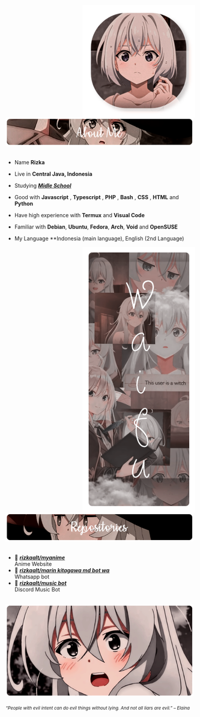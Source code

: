 <div>
<img src="./img/Profile-elaina.png" width="300" align="right" />
<br/>
<img src="./img/AboutMe-elaina.png" width="500" />
<br/>
<br/>
  
- Name **Rizka**

- Live in **Central Java, Indonesia**

- Studying [***Midle School***](https://sekolah.data.kemdikbud.go.id/index.php/chome/profil/a0c5195a-2df5-e011-954f-81c8baf8cc6f)

- Good with **Javascript** , **Typescript** , **PHP** , **Bash** , **CSS** , **HTML** and **Python**

- Have high experience with **Termux** and **Visual Code**
  
- Familiar with **Debian**, **Ubuntu**, **Fedora**, **Arch**, **Void** and **OpenSUSE**

- My Language  **Indonesia (main language), English (2nd Language)
<img src="./img/Waifu-elainaa.png" width="300" align="right" />
<br/>
<img src="./img/Repo-elaina.png" width="500" />
<br/>
<br/>
  
- 📗 [***rizkaalt/myanime***](https://github.com/rizkaalt/My-Anime) <br/>
  Anime Website
- 📘 [***rizkaalt/marin kitagawa md bot wa***](https://github.com/rizkaalt/Marin-Kitagawa-MD-Bot.git) <br/>
  Whatsapp bot 
- 📙 [***rizkaalt/music bot***](https://github.com/rizkaalt/Music-bot) <br/>
  Discord Music Bot


<br/>
<img src="./img/banner-elainaa.png" width="500" /><br/>
  
<sub> *“People with evil intent can do evil things without lying. And not all liars are evil.” – Elaina* </sub>
<!--
<img src="https://metrics.lecoq.io/Eilaluth?template=classic&base.header=0&base.activity=0&base.community=0&base.repositories=0&base.metadata=0&repositories=1&repositories=100&repositories.batch=100&repositories.forks=false&repositories.affiliations=owner&repositories.featured=Eilaluth%2FAyano%2CEilaluth%2FKyoko%2CEilaluth%2FKanna%2CEilaluth%2FHotaru%2CEilaluth%2FMocha&config.timezone=Asia%2FJakart"  />
-->
</div>

